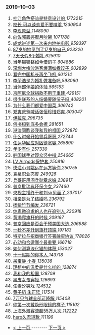### 2019-10-03 
1. [ 杜江角色搭讪是特意设计的 ](https://s.weibo.com/weibo?q=%23%E6%9D%9C%E6%B1%9F%E8%A7%92%E8%89%B2%E6%90%AD%E8%AE%AA%E6%98%AF%E7%89%B9%E6%84%8F%E8%AE%BE%E8%AE%A1%E7%9A%84%23&Refer=top) *1773215*
1. [ 校长 可以谈恋爱不要啃爹 ](https://s.weibo.com/weibo?q=%E6%A0%A1%E9%95%BF%20%E5%8F%AF%E4%BB%A5%E8%B0%88%E6%81%8B%E7%88%B1%E4%B8%8D%E8%A6%81%E5%95%83%E7%88%B9&Refer=top) *1230904*
1. [ 李现原型 ](https://s.weibo.com/weibo?q=%23%E6%9D%8E%E7%8E%B0%E5%8E%9F%E5%9E%8B%23&Refer=top) *1148090*
1. [ 向佐郭碧婷蜜月吵架 ](https://s.weibo.com/weibo?q=%23%E5%90%91%E4%BD%90%E9%83%AD%E7%A2%A7%E5%A9%B7%E8%9C%9C%E6%9C%88%E5%90%B5%E6%9E%B6%23&Refer=top) *1071788*
1. [ 成龙讲述第一次来内地拍电影 ](https://s.weibo.com/weibo?q=%23%E6%88%90%E9%BE%99%E8%AE%B2%E8%BF%B0%E7%AC%AC%E4%B8%80%E6%AC%A1%E6%9D%A5%E5%86%85%E5%9C%B0%E6%8B%8D%E7%94%B5%E5%BD%B1%23&Refer=top) *959397*
1. [ 87岁的她见到了17岁的自己 ](https://s.weibo.com/weibo?q=%2387%E5%B2%81%E7%9A%84%E5%A5%B9%E8%A7%81%E5%88%B0%E4%BA%8617%E5%B2%81%E7%9A%84%E8%87%AA%E5%B7%B1%23&Refer=top) *923220*
1. [ 7天长假8个婚礼 ](https://s.weibo.com/weibo?q=%237%E5%A4%A9%E9%95%BF%E5%81%878%E4%B8%AA%E5%A9%9A%E7%A4%BC%23&Refer=top) *625910*
1. [ 当年锡镍铬如今借鸽子 ](https://s.weibo.com/weibo?q=%23%E5%BD%93%E5%B9%B4%E9%94%A1%E9%95%8D%E9%93%AC%E5%A6%82%E4%BB%8A%E5%80%9F%E9%B8%BD%E5%AD%90%23&Refer=top) *604886*
1. [ 深圳大梅沙游客爆满如煮饺子 ](https://s.weibo.com/weibo?q=%23%E6%B7%B1%E5%9C%B3%E5%A4%A7%E6%A2%85%E6%B2%99%E6%B8%B8%E5%AE%A2%E7%88%86%E6%BB%A1%E5%A6%82%E7%85%AE%E9%A5%BA%E5%AD%90%23&Refer=top) *602899*
1. [ 看完中国机长再坐飞机 ](https://s.weibo.com/weibo?q=%23%E7%9C%8B%E5%AE%8C%E4%B8%AD%E5%9B%BD%E6%9C%BA%E9%95%BF%E5%86%8D%E5%9D%90%E9%A3%9E%E6%9C%BA%23&Refer=top) *601214*
1. [ 李荣浩是为婚礼做准备吗 ](https://s.weibo.com/weibo?q=%23%E6%9D%8E%E8%8D%A3%E6%B5%A9%E6%98%AF%E4%B8%BA%E5%A9%9A%E7%A4%BC%E5%81%9A%E5%87%86%E5%A4%87%E5%90%97%23&Refer=top) *593060*
1. [ 当伴郎伴娘的体验 ](https://s.weibo.com/weibo?q=%23%E5%BD%93%E4%BC%B4%E9%83%8E%E4%BC%B4%E5%A8%98%E7%9A%84%E4%BD%93%E9%AA%8C%23&Refer=top) *565153*
1. [ 京阿尼全球捐款不用于重建 ](https://s.weibo.com/weibo?q=%E4%BA%AC%E9%98%BF%E5%B0%BC%E5%85%A8%E7%90%83%E6%8D%90%E6%AC%BE%E4%B8%8D%E7%94%A8%E4%BA%8E%E9%87%8D%E5%BB%BA&Refer=top) *429151*
1. [ 很少联系的人结婚要随份子吗 ](https://s.weibo.com/weibo?q=%23%E5%BE%88%E5%B0%91%E8%81%94%E7%B3%BB%E7%9A%84%E4%BA%BA%E7%BB%93%E5%A9%9A%E8%A6%81%E9%9A%8F%E4%BB%BD%E5%AD%90%E5%90%97%23&Refer=top) *408201*
1. [ 为什么我们都爱中国菜 ](https://s.weibo.com/weibo?q=%23%E4%B8%BA%E4%BB%80%E4%B9%88%E6%88%91%E4%BB%AC%E9%83%BD%E7%88%B1%E4%B8%AD%E5%9B%BD%E8%8F%9C%23&Refer=top) *306742*
1. [ 郑爽爸爸喊话张恒珍惜郑爽 ](https://s.weibo.com/weibo?q=%23%E9%83%91%E7%88%BD%E7%88%B8%E7%88%B8%E5%96%8A%E8%AF%9D%E5%BC%A0%E6%81%92%E7%8F%8D%E6%83%9C%E9%83%91%E7%88%BD%23&Refer=top) *303047*
1. [ 伊拉克 ](https://s.weibo.com/weibo?q=%E4%BC%8A%E6%8B%89%E5%85%8B&Refer=top) *296735*
1. [ 何书桓到底多会撩 ](https://s.weibo.com/weibo?q=%23%E4%BD%95%E4%B9%A6%E6%A1%93%E5%88%B0%E5%BA%95%E5%A4%9A%E4%BC%9A%E6%92%A9%23&Refer=top) *281651*
1. [ 港澳同胞谈我和我的祖国 ](https://s.weibo.com/weibo?q=%23%E6%B8%AF%E6%BE%B3%E5%90%8C%E8%83%9E%E8%B0%88%E6%88%91%E5%92%8C%E6%88%91%E7%9A%84%E7%A5%96%E5%9B%BD%23&Refer=top) *272870*
1. [ 什么时候开始领兵哥哥 ](https://s.weibo.com/weibo?q=%23%E4%BB%80%E4%B9%88%E6%97%B6%E5%80%99%E5%BC%80%E5%A7%8B%E9%A2%86%E5%85%B5%E5%93%A5%E5%93%A5%23&Refer=top) *272744*
1. [ 任达华回应对凶徒宽容 ](https://s.weibo.com/weibo?q=%23%E4%BB%BB%E8%BE%BE%E5%8D%8E%E5%9B%9E%E5%BA%94%E5%AF%B9%E5%87%B6%E5%BE%92%E5%AE%BD%E5%AE%B9%23&Refer=top) *265890*
1. [ 年少有你 ](https://s.weibo.com/weibo?q=%E5%B9%B4%E5%B0%91%E6%9C%89%E4%BD%A0&Refer=top) *257330*
1. [ 韩国球手对观众竖中指 ](https://s.weibo.com/weibo?q=%23%E9%9F%A9%E5%9B%BD%E7%90%83%E6%89%8B%E5%AF%B9%E8%A7%82%E4%BC%97%E7%AB%96%E4%B8%AD%E6%8C%87%23&Refer=top) *254665*
1. [ LV Airpods保护套 ](https://s.weibo.com/weibo?q=LV%20Airpods%E4%BF%9D%E6%8A%A4%E5%A5%97&Refer=top) *250816*
1. [ 快递小哥姚远在远方等你 ](https://s.weibo.com/weibo?q=%23%E5%BF%AB%E9%80%92%E5%B0%8F%E5%93%A5%E5%A7%9A%E8%BF%9C%E5%9C%A8%E8%BF%9C%E6%96%B9%E7%AD%89%E4%BD%A0%23&Refer=top) *250755*
1. [ 袁泉职业态度 ](https://s.weibo.com/weibo?q=%23%E8%A2%81%E6%B3%89%E8%81%8C%E4%B8%9A%E6%80%81%E5%BA%A6%23&Refer=top) *249926*
1. [ 兵哥哥用阅兵勋章求婚 ](https://s.weibo.com/weibo?q=%23%E5%85%B5%E5%93%A5%E5%93%A5%E7%94%A8%E9%98%85%E5%85%B5%E5%8B%8B%E7%AB%A0%E6%B1%82%E5%A9%9A%23&Refer=top) *238917*
1. [ 普京批瑞典环保少女 ](https://s.weibo.com/weibo?q=%23%E6%99%AE%E4%BA%AC%E6%89%B9%E7%91%9E%E5%85%B8%E7%8E%AF%E4%BF%9D%E5%B0%91%E5%A5%B3%23&Refer=top) *237460*
1. [ 央视主播终于和刘sir见面了 ](https://s.weibo.com/weibo?q=%23%E5%A4%AE%E8%A7%86%E4%B8%BB%E6%92%AD%E7%BB%88%E4%BA%8E%E5%92%8C%E5%88%98sir%E8%A7%81%E9%9D%A2%E4%BA%86%23&Refer=top) *237017*
1. [ 相亲是为了结婚吗 ](https://s.weibo.com/weibo?q=%23%E7%9B%B8%E4%BA%B2%E6%98%AF%E4%B8%BA%E4%BA%86%E7%BB%93%E5%A9%9A%E5%90%97%23&Refer=top) *236792*
1. [ 杨紫竹节编发 ](https://s.weibo.com/weibo?q=%23%E6%9D%A8%E7%B4%AB%E7%AB%B9%E8%8A%82%E7%BC%96%E5%8F%91%23&Refer=top) *236721*
1. [ 你卑微追求的人也在追别人 ](https://s.weibo.com/weibo?q=%23%E4%BD%A0%E5%8D%91%E5%BE%AE%E8%BF%BD%E6%B1%82%E7%9A%84%E4%BA%BA%E4%B9%9F%E5%9C%A8%E8%BF%BD%E5%88%AB%E4%BA%BA%23&Refer=top) *230918*
1. [ 黄渤爬旗杆的时候 ](https://s.weibo.com/weibo?q=%23%E9%BB%84%E6%B8%A4%E7%88%AC%E6%97%97%E6%9D%86%E7%9A%84%E6%97%B6%E5%80%99%23&Refer=top) *209167*
1. [ 普京回应是否会干预美国大选 ](https://s.weibo.com/weibo?q=%E6%99%AE%E4%BA%AC%E5%9B%9E%E5%BA%94%E6%98%AF%E5%90%A6%E4%BC%9A%E5%B9%B2%E9%A2%84%E7%BE%8E%E5%9B%BD%E5%A4%A7%E9%80%89&Refer=top) *206988*
1. [ 一秒不差升到旗杆顶端 ](https://s.weibo.com/weibo?q=%23%E4%B8%80%E7%A7%92%E4%B8%8D%E5%B7%AE%E5%8D%87%E5%88%B0%E6%97%97%E6%9D%86%E9%A1%B6%E7%AB%AF%23&Refer=top) *197183*
1. [ 特斯拉与招商银行签署融资协议 ](https://s.weibo.com/weibo?q=%23%E7%89%B9%E6%96%AF%E6%8B%89%E4%B8%8E%E6%8B%9B%E5%95%86%E9%93%B6%E8%A1%8C%E7%AD%BE%E7%BD%B2%E8%9E%8D%E8%B5%84%E5%8D%8F%E8%AE%AE%23&Refer=top) *178026*
1. [ 心动和合适哪个最重要 ](https://s.weibo.com/weibo?q=%23%E5%BF%83%E5%8A%A8%E5%92%8C%E5%90%88%E9%80%82%E5%93%AA%E4%B8%AA%E6%9C%80%E9%87%8D%E8%A6%81%23&Refer=top) *166718*
1. [ 如何测算液化猫的体积 ](https://s.weibo.com/weibo?q=%23%E5%A6%82%E4%BD%95%E6%B5%8B%E7%AE%97%E6%B6%B2%E5%8C%96%E7%8C%AB%E7%9A%84%E4%BD%93%E7%A7%AF%23&Refer=top) *153027*
1. [ 十一假期的你本人 ](https://s.weibo.com/weibo?q=%23%E5%8D%81%E4%B8%80%E5%81%87%E6%9C%9F%E7%9A%84%E4%BD%A0%E6%9C%AC%E4%BA%BA%23&Refer=top) *143718*
1. [ 呆宝静 小春 ](https://s.weibo.com/weibo?q=%E5%91%86%E5%AE%9D%E9%9D%99%20%E5%B0%8F%E6%98%A5&Refer=top) *135036*
1. [ 理想中的温柔是什么样的 ](https://s.weibo.com/weibo?q=%23%E7%90%86%E6%83%B3%E4%B8%AD%E7%9A%84%E6%B8%A9%E6%9F%94%E6%98%AF%E4%BB%80%E4%B9%88%E6%A0%B7%E7%9A%84%23&Refer=top) *128874*
1. [ 我和我的祖国 ](https://s.weibo.com/weibo?q=%E6%88%91%E5%92%8C%E6%88%91%E7%9A%84%E7%A5%96%E5%9B%BD&Refer=top) *128709*
1. [ 黑皮女孩穿搭 ](https://s.weibo.com/weibo?q=%23%E9%BB%91%E7%9A%AE%E5%A5%B3%E5%AD%A9%E7%A9%BF%E6%90%AD%23&Refer=top) *126693*
1. [ 任素汐哭戏 ](https://s.weibo.com/weibo?q=%23%E4%BB%BB%E7%B4%A0%E6%B1%90%E5%93%AD%E6%88%8F%23&Refer=top) *124532*
1. [ 黄子韬 朱正廷 ](https://s.weibo.com/weibo?q=%E9%BB%84%E5%AD%90%E9%9F%AC%20%E6%9C%B1%E6%AD%A3%E5%BB%B7&Refer=top) *117514*
1. [ 7万只气球全部可降解 ](https://s.weibo.com/weibo?q=%237%E4%B8%87%E5%8F%AA%E6%B0%94%E7%90%83%E5%85%A8%E9%83%A8%E5%8F%AF%E9%99%8D%E8%A7%A3%23&Refer=top) *115408*
1. [ 你第一次戴隐形眼镜的样子 ](https://s.weibo.com/weibo?q=%23%E4%BD%A0%E7%AC%AC%E4%B8%80%E6%AC%A1%E6%88%B4%E9%9A%90%E5%BD%A2%E7%9C%BC%E9%95%9C%E7%9A%84%E6%A0%B7%E5%AD%90%23&Refer=top) *115102*
1. [ 上海外滩客流超55万人次 ](https://s.weibo.com/weibo?q=%23%E4%B8%8A%E6%B5%B7%E5%A4%96%E6%BB%A9%E5%AE%A2%E6%B5%81%E8%B6%8555%E4%B8%87%E4%BA%BA%E6%AC%A1%23&Refer=top) *112222*
1. [ hero久君道歉 ](https://s.weibo.com/weibo?q=%23hero%E4%B9%85%E5%90%9B%E9%81%93%E6%AD%89%23&Refer=top) *111196* 

- [ < 上一页 ](https://github.com/able8/weibo-hot-record/blob/master/2019-10-02.md) -------- [ 下一页 > ](https://github.com/able8/weibo-hot-record/blob/master/2019-10-04.md)